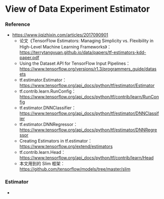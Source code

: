 # View of Data Experiment Estimator

### Reference

+ https://www.jiqizhixin.com/articles/2017090901
	+ 论文《TensorFlow Estimators: Managing Simplicity vs. Flexibility in High-Level Machine Learning Frameworks》：https://terrytangyuan.github.io/data/papers/tf-estimators-kdd-paper.pdf
	+ Using the Dataset API for TensorFlow Input Pipelines：https://www.tensorflow.org/versions/r1.3/programmers_guide/datasets
	+ tf.estimator.Estimator：https://www.tensorflow.org/api_docs/python/tf/estimator/Estimator
	+ tf.contrib.learn.RunConfig：https://www.tensorflow.org/api_docs/python/tf/contrib/learn/RunConfig
	+ tf.estimator.DNNClassifier：https://www.tensorflow.org/api_docs/python/tf/estimator/DNNClassifier
	+ tf.estimator.DNNRegressor：https://www.tensorflow.org/api_docs/python/tf/estimator/DNNRegressor
	+ Creating Estimators in tf.estimator：https://www.tensorflow.org/extend/estimators
	+ tf.contrib.learn.Head：https://www.tensorflow.org/api_docs/python/tf/contrib/learn/Head
	+ 本文用到的 Slim 框架：https://github.com/tensorflow/models/tree/master/slim

### Estimator

+ 

